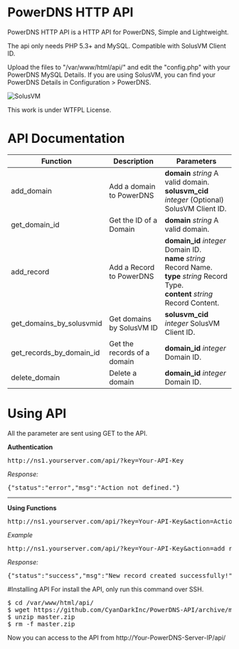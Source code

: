 # PowerDNS HTTP API 

PowerDNS HTTP API is a HTTP API for PowerDNS, Simple and Lightweight. 

The api only needs PHP 5.3+ and MySQL. Compatible with SolusVM Client ID.

Upload the files to "/var/www/html/api/" and edit the "config.php" with your PowerDNS MySQL Details.
If you are using SolusVM, you can find your PowerDNS Details in Configuration > PowerDNS.

![SolusVM](http://fotos.subefotos.com/b498c8af356976988ebe6c35f2559546o.jpg)

This work is under WTFPL License.

# API Documentation

Function                    | Description                 | Parameters
--------------------------- | --------------------------- | ---------------------------
add_domain                  | Add a domain to PowerDNS    | <b>domain</b> <i>string</i> A valid domain.<br> <b>solusvm_cid</b> <i>integer</i> (Optional) SolusVM Client ID.<br>
get_domain_id               | Get the ID of a Domain      | <b>domain</b> <i>string</i> A valid domain.<br> 
add_record                  | Add a Record to PowerDNS    | <b>domain_id</b> <i>integer</i> Domain ID.<br> <b>name</b> <i>string</i> Record Name.<br> <b>type</b> <i>string</i> Record Type.<br> <b>content</b> <i>string</i> Record Content.<br>
get_domains_by_solusvmid    | Get domains by SolusVM ID   | <b>solusvm_cid</b> <i>integer</i> SolusVM Client ID.<br>
get_records_by_domain_id    | Get the records of a domain | <b>domain_id</b> <i>integer</i> Domain ID.<br>
delete_domain               | Delete a domain             | <b>domain_id</b> <i>integer</i> Domain ID.<br>

# Using API 

All the parameter are sent using GET to the API.

<b>Authentication</b>
<pre>http://ns1.yourserver.com/api/?key=Your-API-Key</pre>
<i>Response:</i>
<pre>{"status":"error","msg":"Action not defined."}</pre>
<hr>
<b>Using Functions</b>
<pre>http://ns1.yourserver.com/api/?key=Your-API-Key&action=Action&param1=xx....</pre>
<i>Example</i>
<pre>http://ns1.yourserver.com/api/?key=Your-API-Key&action=add_record&domain_id=12&name=demo.com&type=NS&content=google.com</pre>
<i>Response:</i>
<pre>{"status":"success","msg":"New record created successfully!"}</pre>

#Installing API
For install the API, only run this command over SSH.
<pre>
$ cd /var/www/html/api/
$ wget https://github.com/CyanDarkInc/PowerDNS-API/archive/master.zip
$ unzip master.zip
$ rm -f master.zip
</pre>

Now you can access to the API from http://Your-PowerDNS-Server-IP/api/